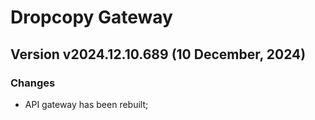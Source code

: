 # Dropcopy Gateway

## Version v2024.12.10.689 (10 December, 2024)
### Changes
* API gateway has been rebuilt;
